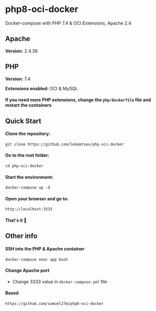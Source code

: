 # php8-oci-docker
Docker-compose with PHP 7.4 &amp; OCI Extensions, Apache 2.4

## Apache
**Version:** 2.4.38

## PHP
**Version:** 7.4

**Extensions enabled:** OCI & MySQL
#### If you need more PHP extensions, change the `php/Dockerfile` file and restart the containers

## Quick Start

#### Clone the repository:
`git clone https://github.com/lekomtsev/php-oci-docker`

#### Go to the root folder:
`cd php-oci-docker`

#### Start the environment:
`docker-compose up -d`

#### Open your browser and go to:
`http://localhost:3333`

#### That's it 🎉

## Other info

#### SSH into the PHP & Apache container
`docker-compose exec app bash`

#### Change Apache port
- Change 3333 value in `docker-compose.yml` file

#### Based
    https://github.com/samuel27m/php8-oci-docker
